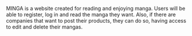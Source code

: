 MINGA is a website created for reading and enjoying manga. Users will be able to register, log in and read the manga they want. Also, if there are companies that want to post their products, they can do so, having access to edit and delete their mangas.
